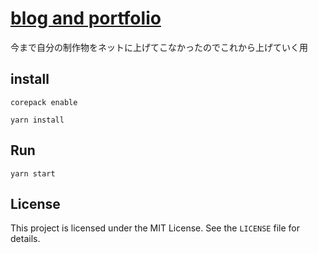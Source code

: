 # [blog and portfolio](https://rieogen.netlify.app)

今まで自分の制作物をネットに上げてこなかったのでこれから上げていく用

## install

```
corepack enable
```

```
yarn install
```

## Run

```
yarn start
```

## License

This project is licensed under the MIT License. See the `LICENSE` file for details.
